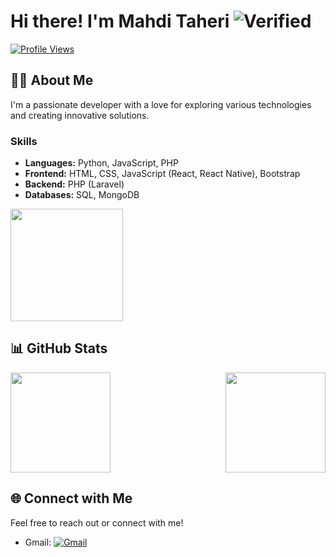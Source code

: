 # Hi there! I'm Mahdi Taheri  ![Verified](https://img.shields.io/badge/Verified-blueviolet?style=flat-square)
[![Profile Views](https://komarev.com/ghpvc/?username=MhdiTaheri&color=blueviolet)](https://github.com/MhdiTaheri)

## 👨‍💻 About Me
I'm a passionate developer with a love for exploring various technologies and creating innovative solutions.

### Skills
- **Languages:** Python, JavaScript, PHP
- **Frontend:** HTML, CSS, JavaScript (React, React Native), Bootstrap
- **Backend:** PHP (Laravel)
- **Databases:** SQL, MongoDB

<img height="180em" src="https://github-readme-stats-git-masterrstaa-rickstaa.vercel.app/api?username=MhdiTaheri&theme=radical&show_icons=true&hide_border=true&count_private=true" />




## 📊 GitHub Stats
<div>
  <img height="160em" src="https://github-readme-stats.vercel.app/api?username=MhdiTaheri&show_icons=true&theme=radical&hide_border=true&count_private=true" />
  <img height="160em" src="https://github-readme-streak-stats.herokuapp.com/?user=MhdiTaheri&show_icons=true&theme=radical&hide_border=true&count_private=true" style="float:right" />
</div>

## 🌐 Connect with Me
Feel free to reach out or connect with me!
- Gmail: [![Gmail](https://img.shields.io/badge/Gmail-D14836?style=flat&logo=gmail&logoColor=white)](mailto:vip.mahditaheri@gmail.com)

